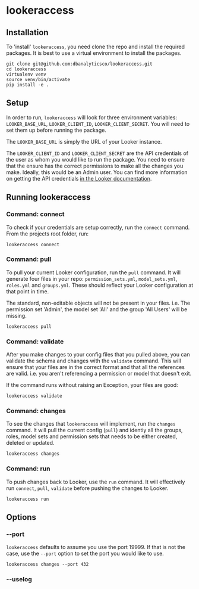 # lookeraccess

## Installation 

To 'install' `lookeraccess`, you need clone the repo and install the required packages. It is best to use a virtual environment to install the packages.

```shell
git clone git@github.com:dbanalyticsco/lookeraccess.git
cd lookeraccess
virtualenv venv
source venv/bin/activate
pip install -e .
```

## Setup

In order to run, `lookeraccess` will look for three environment variables: `LOOKER_BASE_URL`, `LOOKER_CLIENT_ID`, `LOOKER_CLIENT_SECRET`. You will need to set them up before running the package. 

The `LOOKER_BASE_URL` is simply the URL of your Looker instance.

The `LOOKER_CLIENT_ID` and `LOOKER_CLIENT_SECRET` are the API credentials of the user as whom you would like to run the package. You need to ensure that the ensure has the correct permissions to make all the changes you make. Ideally, this would be an Admin user. You can find more information on getting the API credentials [in the Looker documentation](https://docs.looker.com/admin-options/settings/users).

## Running lookeraccess

### Command: connect

To check if your credentials are setup correctly, run the `connect` command. From the projects root folder, run:

```shell
lookeraccess connect
```

### Command: pull

To pull your current Looker configuration, run the `pull` command. It will generate four files in your repo: `permission_sets.yml`, `model_sets.yml`, `roles.yml` and `groups.yml`. These should reflect your Looker configuration at that point in time. 

The standard, non-editable objects will not be present in your files. i.e. The permission set 'Admin', the model set 'All' and the group 'All Users' will be missing.

```shell
lookeraccess pull
```

### Command: validate

After you make changes to your config files that you pulled above, you can validate the schema and changes with the `validate` command. This will ensure that your files are in the correct format and that all the references are valid. i.e. you aren't referencing a permission or model that doesn't exit. 

If the command runs without raising an Exception, your files are good:

```shell
lookeraccess validate
```

### Command: changes

To see the changes that `lookeraccess` will implement, run the `changes` command. It will pull the current config (`pull`) and identiy all the groups, roles, model sets and permission sets that needs to be either created, deleted or updated.

```shell
lookeraccess changes
```

### Command: run

To push changes back to Looker, use the `run` command. It will effectively run `connect`, `pull`, `validate` before pushing the changes to Looker.

```shell
lookeraccess run
```

## Options

### --port

`lookeraccess` defaults to assume you use the port 19999. If that is not the case, use the `--port` option to set the port you would like to use.

```shell
lookeraccess changes --port 432
```

### --uselog



